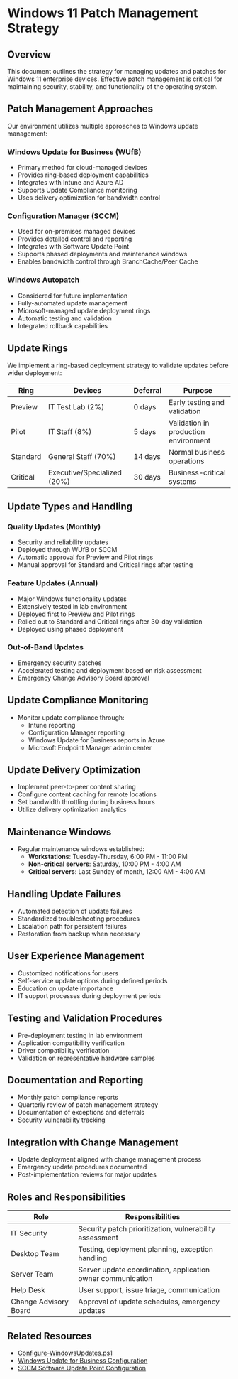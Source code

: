 # Windows 11 Patch Management Strategy

## Overview

This document outlines the strategy for managing updates and patches for Windows 11 enterprise devices. Effective patch management is critical for maintaining security, stability, and functionality of the operating system.

## Patch Management Approaches

Our environment utilizes multiple approaches to Windows update management:

### Windows Update for Business (WUfB)

- Primary method for cloud-managed devices
- Provides ring-based deployment capabilities
- Integrates with Intune and Azure AD
- Supports Update Compliance monitoring
- Uses delivery optimization for bandwidth control

### Configuration Manager (SCCM)

- Used for on-premises managed devices
- Provides detailed control and reporting
- Integrates with Software Update Point
- Supports phased deployments and maintenance windows
- Enables bandwidth control through BranchCache/Peer Cache

### Windows Autopatch

- Considered for future implementation
- Fully-automated update management
- Microsoft-managed update deployment rings
- Automatic testing and validation
- Integrated rollback capabilities

## Update Rings

We implement a ring-based deployment strategy to validate updates before wider deployment:

| Ring | Devices | Deferral | Purpose |
|------|---------|----------|---------|
| Preview | IT Test Lab (2%) | 0 days | Early testing and validation |
| Pilot | IT Staff (8%) | 5 days | Validation in production environment |
| Standard | General Staff (70%) | 14 days | Normal business operations |
| Critical | Executive/Specialized (20%) | 30 days | Business-critical systems |

## Update Types and Handling

### Quality Updates (Monthly)

- Security and reliability updates
- Deployed through WUfB or SCCM
- Automatic approval for Preview and Pilot rings
- Manual approval for Standard and Critical rings after testing

### Feature Updates (Annual)

- Major Windows functionality updates
- Extensively tested in lab environment
- Deployed first to Preview and Pilot rings
- Rolled out to Standard and Critical rings after 30-day validation
- Deployed using phased deployment

### Out-of-Band Updates

- Emergency security patches
- Accelerated testing and deployment based on risk assessment
- Emergency Change Advisory Board approval

## Update Compliance Monitoring

- Monitor update compliance through:
  - Intune reporting
  - Configuration Manager reporting
  - Windows Update for Business reports in Azure
  - Microsoft Endpoint Manager admin center

## Update Delivery Optimization

- Implement peer-to-peer content sharing
- Configure content caching for remote locations
- Set bandwidth throttling during business hours
- Utilize delivery optimization analytics

## Maintenance Windows

- Regular maintenance windows established:
  - **Workstations**: Tuesday-Thursday, 6:00 PM - 11:00 PM
  - **Non-critical servers**: Saturday, 10:00 PM - 4:00 AM
  - **Critical servers**: Last Sunday of month, 12:00 AM - 4:00 AM

## Handling Update Failures

- Automated detection of update failures
- Standardized troubleshooting procedures
- Escalation path for persistent failures
- Restoration from backup when necessary

## User Experience Management

- Customized notifications for users
- Self-service update options during defined periods
- Education on update importance
- IT support processes during deployment periods

## Testing and Validation Procedures

- Pre-deployment testing in lab environment
- Application compatibility verification
- Driver compatibility verification
- Validation on representative hardware samples

## Documentation and Reporting

- Monthly patch compliance reports
- Quarterly review of patch management strategy
- Documentation of exceptions and deferrals
- Security vulnerability tracking

## Integration with Change Management

- Update deployment aligned with change management process
- Emergency update procedures documented
- Post-implementation reviews for major updates

## Roles and Responsibilities

| Role | Responsibilities |
|------|------------------|
| IT Security | Security patch prioritization, vulnerability assessment |
| Desktop Team | Testing, deployment planning, exception handling |
| Server Team | Server update coordination, application owner communication |
| Help Desk | User support, issue triage, communication |
| Change Advisory Board | Approval of update schedules, emergency updates |

## Related Resources

- [Configure-WindowsUpdates.ps1](../scripts/post-deployment/Configure-WindowsUpdates.ps1)
- [Windows Update for Business Configuration](../configs/group-policy/windows-update.md)
- [SCCM Software Update Point Configuration](../configs/sccm/sup-configuration.md)